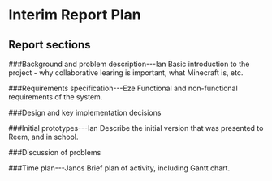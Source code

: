 Interim Report Plan
===================

Report sections
---------------

###Background and problem description---Ian
Basic introduction to the project - why collaborative learing is important, what Minecraft is, etc.

###Requirements specification---Eze
Functional and non-functional requirements of the system.

###Design and key implementation decisions

###Initial prototypes---Ian
Describe the initial version that was presented to Reem, and in school.

###Discussion of problems

###Time plan---Janos
Brief plan of activity, including Gantt chart.
